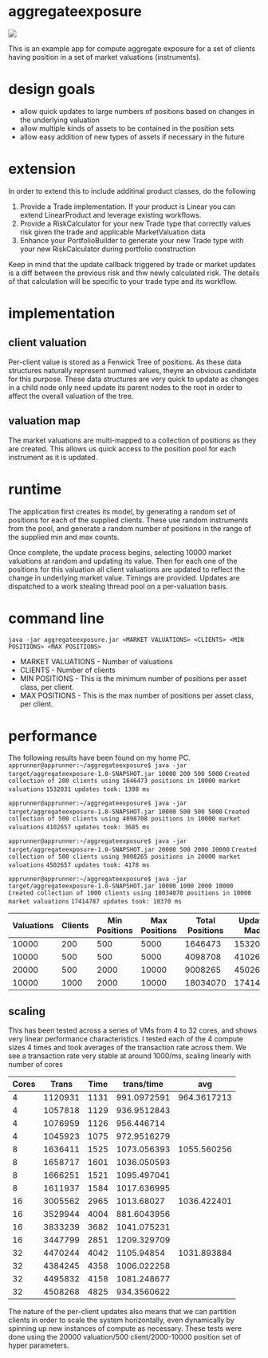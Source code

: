 # aggregateexposure 

![](https://github.com/jasonparrott/aggregateexposure/workflows/Java%20CI/badge.svg)

This is an example app for compute aggregate exposure for a set of clients having position in a set of market valuations (instruments). 

# design goals
* allow quick updates to large numbers of positions based on changes in the underlying valuation
* allow multiple kinds of assets to be contained in the position sets
* allow easy addition of new types of assets if necessary in the future

# extension
In order to extend this to include additinal product classes, do the following
1. Provide a Trade implementation. If your product is Linear you can extend LinearProduct and leverage existing workflows.
1. Provide a RiskCalculator for your new Trade type that correctly values risk given the trade and applicable MarketValuation data
1. Enhance your PortfolioBuilder to generate your new Trade type with your new RiskCalculator during portfolio construction

Keep in mind that the update callback triggered by trade or market updates is a diff between the previous
risk and thw newly calculated risk. The details of that calculation will be specific to your
trade type and its workflow.

# implementation
## client valuation
Per-client value is stored as a Fenwick Tree of positions. As these data structures naturally represent summed values, 
theyre an obvious candidate for this purpose. These data structures are very quick to update as changes in a child node only need
update its parent nodes to the root in order to affect the overall valuation of the tree. 

## valuation map
The market valuations are multi-mapped to a collection of positions as they are created. This allows us quick access to the 
position pool for each instrument as it is updated. 

# runtime
The application first creates its model, by generating a random set of positions for each of the supplied clients. These use random
instruments from the pool, and generate a random number of positions in the range of the supplied min and max counts.

Once complete, the update process begins, selecting 10000 market valuations at random and updating its value. Then for each one of the 
positions for this valuation all client valuations are updated to reflect the change in underlying market value. Timings are provided. Updates are dispatched to a work stealing thread pool on a per-valuation basis.

# command line
`java -jar aggregateexposure.jar <MARKET VALUATIONS> <CLIENTS> <MIN POSITIONS> <MAX POSITIONS>`

* MARKET VALUATIONS - Number of valuations 
* CLIENTS - Number of clients
* MIN POSITIONS - This is the minimum number of positions per asset class, per client.
* MAX POSITIONS - This is the max number of positions per asset class, per client.

# performance
The following results have been found on my home PC.
`apprunner@apprunner:~/aggregateexposure$ java -jar target/aggregateexposure-1.0-SNAPSHOT.jar 10000 200 500 5000`
`Created collection of 200 clients using 1646473 positions in 10000 market valuations`
`1532031 updates took: 1398 ms`

`apprunner@apprunner:~/aggregateexposure$ java -jar target/aggregateexposure-1.0-SNAPSHOT.jar 10000 500 500 5000`
`Created collection of 500 clients using 4098708 positions in 10000 market valuations`
`4102657 updates took: 3685 ms`

`apprunner@apprunner:~/aggregateexposure$ java -jar target/aggregateexposure-1.0-SNAPSHOT.jar 20000 500 2000 10000`
`Created collection of 500 clients using 9008265 positions in 20000 market valuations`
`4502657 updates took: 4178 ms`

`apprunner@apprunner:~/aggregateexposure$ java -jar target/aggregateexposure-1.0-SNAPSHOT.jar 10000 1000 2000 10000`
`Created collection of 1000 clients using 18034070 positions in 10000 market valuations`
`17414787 updates took: 10370 ms`


Valuations | Clients | Min Positions | Max Positions | Total Positions | Updates Made | Time(ms) | Updates per Second
---------- | ------- | ------------- | ------------- | --------------- | ------------ | -------- | -------------------
10000 |	200 |	500 | 5000 | 1646473 | 1532031 | 1398 | 1095873.391
10000	| 500	| 500 | 5000 | 4098708 | 4102657 | 3685 | 1113339.756
20000	| 500	| 2000 | 10000 | 9008265 | 4502657 | 4178 | 1077706.319
10000 |	1000 | 2000 | 10000 | 18034070 | 17414787 | 10370 | 1679343.009

## scaling
This has been tested across a series of VMs from 4 to 32 cores, and shows very linear performance characteristics. I tested each of the 4 compute sizes 4 times and took averages of the transaction rate across them. We see a transaction rate very stable at around 1000/ms, scaling linearly with number of cores

| Cores | Trans   | Time | trans/time   | avg          |
|-------|---------|------|--------------|--------------|
| 4     | 1120931 | 1131 | 991\.0972591 | 964\.3617213 |
| 4     | 1057818 | 1129 | 936\.9512843 |
| 4     | 1076959 | 1126 | 956\.446714  |
| 4     | 1045923 | 1075 | 972\.9516279 |
| 8     | 1636411 | 1525 | 1073\.056393 | 1055\.560256 |
| 8     | 1658717 | 1601 | 1036\.050593 |
| 8     | 1666251 | 1521 | 1095\.497041 |
| 8     | 1611937 | 1584 | 1017\.636995 |
| 16    | 3005562 | 2965 | 1013\.68027  | 1036\.422401 |
| 16    | 3529944 | 4004 | 881\.6043956 |
| 16    | 3833239 | 3682 | 1041\.075231 |
| 16    | 3447799 | 2851 | 1209\.329709 |
| 32    | 4470244 | 4042 | 1105\.94854  | 1031\.893884 |
| 32    | 4384245 | 4358 | 1006\.022258 |
| 32    | 4495832 | 4158 | 1081\.248677 |
| 32    | 4508268 | 4825 | 934\.3560622 |

The nature of the per-client updates also means that we can partition clients in order to scale the system horizontally, even dynamically by spinning up new instances of compute as necessary. These tests were done using the 20000 valuation/500 client/2000-10000 position set of hyper parameters.

